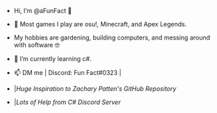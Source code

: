 - Hi, I’m @aFunFact 👋
- 👀 Most games I play are osu!, Minecraft, and Apex Legends.
- My hobbies are gardening, building computers, and messing around with software 🤓
- 🌱 I’m currently learning c#.
- 📫 DM me | Discord: Fun Fact#0323 |

- |*Huge Inspiration to Zachary Patten's GitHub Repository*
- |*Lots of Help from C# Discord Server*
